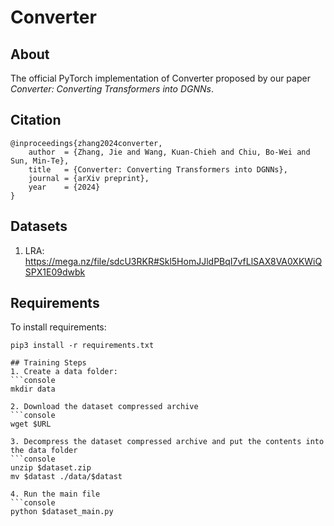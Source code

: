 # Converter

## About
The official PyTorch implementation of Converter proposed by our paper *Converter: Converting Transformers into DGNNs*.

## Citation
```
@inproceedings{zhang2024converter,
    author  = {Zhang, Jie and Wang, Kuan-Chieh and Chiu, Bo-Wei and Sun, Min-Te},
    title   = {Converter: Converting Transformers into DGNNs},
    journal = {arXiv preprint},
    year    = {2024}
}
```

## Datasets
1. LRA: https://mega.nz/file/sdcU3RKR#Skl5HomJJldPBqI7vfLlSAX8VA0XKWiQSPX1E09dwbk

## Requirements
To install requirements:
```console
pip3 install -r requirements.txt

## Training Steps
1. Create a data folder:
```console
mkdir data

2. Download the dataset compressed archive
```console
wget $URL

3. Decompress the dataset compressed archive and put the contents into the data folder
```console
unzip $dataset.zip
mv $datast ./data/$datast

4. Run the main file
```console
python $dataset_main.py